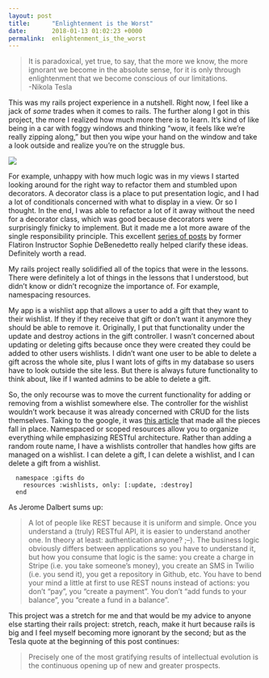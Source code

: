 ```yaml
---
layout: post
title:      "Enlightenment is the Worst"
date:       2018-01-13 01:02:23 +0000
permalink:  enlightenment_is_the_worst
---
```



> It is paradoxical, yet true, to say, that the more we know, the more ignorant we become in the absolute sense, for it is only through enlightenment that we become conscious of our limitations.  
> -Nikola Tesla

This was my rails project experience in a nutshell. Right now, I feel like a jack of *some* trades when it comes to rails. The further along I got in this project, the more I realized how much more there is to learn. It’s kind of like being in a car with foggy windows and thinking “wow, it feels like we’re really zipping along,” but then you wipe your hand on the window and take a look outside and realize you’re on the struggle bus. 

![](https://media.giphy.com/media/f6ek1KcvTWPmw/giphy.gif)

For example, unhappy with how much logic was in my views I started looking around for the right way to refactor them and stumbled upon decorators. A decorator class is a place to put presentation logic, and I had a lot of conditionals concerned with what to display in a view. Or so I thought. In the end, I was able to refactor a lot of it away without the need for a decorator class, which was good because decorators were surprisingly finicky to implement. But it made me a lot more aware of the single responsibility principle. This excellent [series of posts](http://www.thegreatcodeadventure.com/rails-refactoring-part-i-the-adapter-pattern/) by former Flatiron Instructor Sophie DeBenedetto really helped clarify these ideas. Definitely worth a read.

My rails project really solidified all of the topics that were in the lessons. There were definitely a lot of things in the lessons that I understood, but didn’t know or didn’t recognize the importance of. For example, namespacing resources. 

My app is a wishlist app that allows a user to add a gift that they want to their wishlist. If they if they receive that gift or don’t want it anymore they should be able to remove it. Originally, I put that functionality under the update and destroy actions in the gift controller. I wasn’t concerned about updating or deleting gifts because once they were created they could be added to other users wishlists. I didn’t want one user to be able to delete a gift across the whole site, plus I want lots of gifts in my database so users have to look outside the site less. But there is always future functionality to think about, like if I wanted admins to be able to delete a gift. 

So, the only recourse was to move the current functionality for adding or removing from a wishlist somewhere else. The controller for the wishlist wouldn’t work because it was already concerned with CRUD for the lists themselves. Taking to the google, it was [this article](http://jeromedalbert.com/how-dhh-organizes-his-rails-controllers/) that made all the pieces fall in place. Namespaced or scoped resources allow you to organize everything while emphasizing RESTful architecture. Rather than adding a random route name, I have a wishlists controller that handles how gifts are managed on a wishlist. I can delete a gift, I can delete a wishlist, and I can delete a gift from a wishlist.

```
  namespace :gifts do
    resources :wishlists, only: [:update, :destroy]
  end 
```

As Jerome Dalbert sums up: 

> A lot of people like REST because it is uniform and simple. Once you understand a (truly) RESTful API, it is easier to understand another one. In theory at least: authentication anyone? ;–). The business logic obviously differs between applications so you have to understand it, but how you consume that logic is the same: you create a charge in Stripe (i.e. you take someone’s money), you create an SMS in Twilio (i.e. you send it), you get a repository in Github, etc. You have to bend your mind a little at first to use REST nouns instead of actions: you don’t “pay”, you “create a payment”. You don’t “add funds to your balance”, you “create a fund in a balance”.

This project was a stretch for me and that would be my advice to anyone else starting their rails project: stretch, reach, make it hurt because rails is big and I feel myself becoming more ignorant by the second; but as the Tesla quote at the beginning of this post continues: 

> Precisely one of the most gratifying results of intellectual evolution is the continuous opening up of new and greater prospects.

